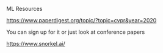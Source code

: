 ML Resources


https://www.paperdigest.org/topic/?topic=cvpr&year=2020

You can sign up for it or just look at conference papers


https://www.snorkel.ai/

